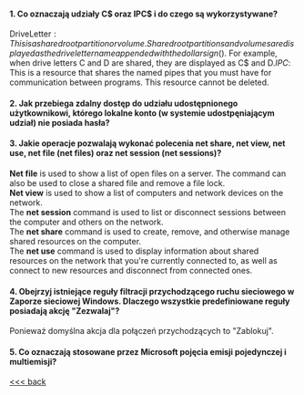 
#### 1. Co oznaczają udziały C$ oraz IPC$ i do czego są wykorzystywane?

DriveLetter$: This is a shared root partition or volume. Shared root partitions and volumes are displayed as the drive letter name appended with the dollar sign ($). For example, when drive letters C and D are shared, they are displayed as C$ and D$.  
IPC$: This is a resource that shares the named pipes that you must have for communication between programs. This resource cannot be deleted.  

#### 2. Jak przebiega zdalny dostęp do udziału udostępnionego użytkownikowi, którego lokalne konto (w systemie udostpęniającym udział) nie posiada hasła?


#### 3. Jakie operacje pozwalają wykonać polecenia net share, net view, net use, net file (net files) oraz net session (net sessions)?

**Net file** is used to show a list of open files on a server. The command can also be used to close a shared file and remove a file lock.  
**Net view** is used to show a list of computers and network devices on the network.  
The **net session** command is used to list or disconnect sessions between the computer and others on the network.  
The **net share** command is used to create, remove, and otherwise manage shared resources on the computer.  
The **net use** command is used to display information about shared resources on the network that you're currently connected to, as well as connect to new resources and disconnect from connected ones.  

#### 4. Obejrzyj istniejące reguły filtracji przychodzącego ruchu sieciowego w Zaporze sieciowej Windows. Dlaczego wszystkie predefiniowane reguły posiadają akcję "Zezwalaj"?

Ponieważ domyślna akcja dla połączeń przychodzących to "Zablokuj".

#### 5. Co oznaczają stosowane przez Microsoft pojęcia emisji pojedynczej i multiemisji?


[<<< back](./Readme.md)
